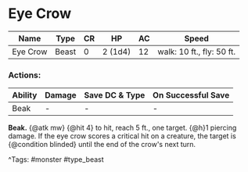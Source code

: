 # Eye Crow

| Name | Type | CR | HP | AC | Speed |
|------|------|----|----|----|-------|
| Eye Crow | Beast | 0 | 2 (1d4) | 12 | walk: 10 ft., fly: 50 ft. |

### Actions:

| Ability | Damage | Save DC & Type | On Successful Save |
|---------|--------|----------------|--------------------|
| Beak | - | - | - |


**Beak.** {@atk mw} {@hit 4} to hit, reach 5 ft., one target. {@h}1 piercing damage. If the eye crow scores a critical hit on a creature, the target is {@condition blinded} until the end of the crow's next turn.

^Tags: #monster #type_beast